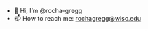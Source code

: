 - 👋 Hi, I’m @rocha-gregg
- 📫 How to reach me: rochagregg@wisc.edu

<!---
rocha-gregg/rocha-gregg is a ✨ special ✨ repository because its `README.md` (this file) appears on your GitHub profile.
You can click the Preview link to take a look at your changes.
--->
